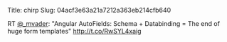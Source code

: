 Title: chirp
Slug: 04acf3e63a21a7212a363eb214cfb640

RT <a href="http://twitter.com/_mvader">@_mvader</a>: "Angular AutoFields: Schema + Databinding = The end of huge form templates" <a href="http://t.co/RwSYL4xaig">http://t.co/RwSYL4xaig</a>
